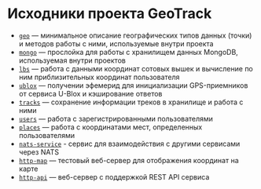 # Исходники проекта GeoTrack

- [`geo`](../../tree/master/geo) — минимальное описание географических типов данных (точки) и методов работы с ними, используемые внутри проекта
- [`mongo`](../../tree/master/mongo) — прослойка для работы с хранилищем данных MongoDB, используемая внутри проектов
- [`lbs`](../../tree/master/lbs) — работа с данными координат сотовых вышек и вычисление по ним приблизительных координат пользователя
- [`ublox`](../../tree/master/ublox) — получении эфемерид для инициализации GPS-приемников от сервиса U-Blox и кэширование ответов
- [`tracks`](../../tree/master/tracks) — сохранение информации треков в хранилище и работа с ними
- [`users`](../../tree/master/users) — работа с зарегистрированными пользователями
- [`places`](../../tree/master/places) — работа с координатами мест, определенных пользователями
- [`nats-service`](../../tree/master/nats-service) - сервис для взаимодействия с другими сервисами через NATS
- [`http-map`](../../tree/master/http-map) — тестовый веб-сервер для отображения координат на карте
- [`http-api`](../../tree/master/http-api) — веб-сервер с поддержкой REST API сервиса

